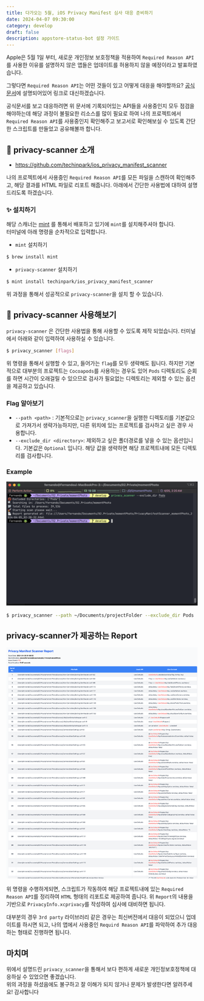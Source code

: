```yaml
---
title: 다가오는 5월, iOS Privacy Manifest 심사 대응 준비하기
date: 2024-04-07 09:30:00
category: develop
draft: false
description: appstore-status-bot 설정 가이드
---
```


Apple은 5월 1일 부터, 새로운 개인정보 보호정책을 적용하여 `Required Reason API`를 사용한 이유를 설명하지 않은 앱들은 업데이트를 허용하지 않을 예정이라고 발표하였습니다. 

 그렇다면 `Required Reason API`는 어떤 것들이 있고 어떻게 대응을 해야할까요? 
[공식문서](https://developer.apple.com/documentation/bundleresources/privacy_manifest_files/describing_use_of_required_reason_api)에 설명되어있어 링크로 대신하겠습니다. 

공식문서를 보고 대응하려면 위 문서에 기록되어있는 API들을 사용중인지 모두 점검을 해야하는데 해당 과정이 불필요한 리소스를 많이 필요로 하여 나의 프로젝트에서 `Required Reason API`를 사용중인지 확인해주고 보고서로 확인해보실 수 있도록 간단한 스크립트를 만들었고 공유해볼까 합니다.


## 🎁 privacy-scanner 소개 

- https://github.com/techinpark/ios_privacy_manifest_scanner

나의 프로젝트에서 사용중인 `Required Reason API`를 모든 파일을 스캔하여 확인해주고, 해당 결과를 HTML 파일로 리포트 해줍니다. 아래에서 간단한 사용법에 대하여 설명 드리도록 하겠습니다. 

### ✨ 설치하기 

해당 스캐너는 [mint](https://github.com/yonaskolb/Mint) 를 통해서 배포하고 있기에 `mint`를 설치해주셔야 합니다.  
터미널에 아래 명령을 순차적으로 입력합니다. 

- `mint` 설치하기
```sh
$ brew install mint
```

- `privacy-scanner` 설치하기 
```sh 
$ mint install techinpark/ios_privacy_manifest_scanner
```

위 과정을 통해서 성공적으로 `privacy-scanner`을 설치 할 수 있습니다. 


## 🔎 privacy-scanner 사용해보기

`privacy-scanner` 은 간단한 사용법을 통해 사용할 수 있도록 제작 되었습니다. 
터미널에서 아래와 같이 입력하여 사용하실 수 있습니다. 

```sh 
$ privacy_scanner [flags]
```

위 명령을 통해서 실행할 수 있고, 들어가는 `flag`를 모두 생략해도 됩니다. 
하지만 기본적으로 대부분의 프로젝트는 `Cocoapods`를 사용하는 경우도 있어 `Pods` 디렉토리도 순회를 하면 시간이 오래걸릴 수 있으므로 검사가 필요없는 디렉토리는 제외할 수 있는 옵션을 제공하고 있습니다. 


### Flag 알아보기 

- `--path <path>` : 기본적으로는 `privacy_scanner`을 실행한 디렉토리를 기본값으로 가져가서 생략가능하지만, 다른 위치에 있는 프로젝트를 검사하고 싶은 경우 사용합니다. 
- `--exclude_dir <directory>`: 제외하고 싶은 폴더경로를 넣을 수 있는 옵션입니다. 기본값은 `Optional` 입니다. 해당 값을 생략하면 해당 프로젝트내에 모든 디렉토리를 검사합니다.


### Example 

![](../../assets/2024-04-07/screenshot.png)

```sh
$ privacy_scanner --path ~/Documents/projectFolder --exclude_dir Pods
```


## privacy-scanner가 제공하는 Report

![](../../assets/2024-04-07/screenshot2.png)

위 명령을 수행하게되면, 스크립트가 작동하여 해당 프로젝트내에 있는 `Required Reason API`를 정리하여 `HTML` 형태의 리포트로 제공하여 줍니다. 
위 `Report`의 내용을 기반으로  `PrivacyInfo.xcprivacy`를 작성하여 심사에 대비하면 됩니다. 

대부분의 경우 `3rd party` 라이브러리 같은 경우는 최신버전에서 대응이 되었으니 업데이트를 하시면 되고, 나의 앱에서 사용중인 `Requird Reason API`를 파악하여 추가 대응하는 형태로 진행하면 됩니다. 

## 마치며

위에서 설명드린 `privacy_scanner`을 통해서 보다 편하게 새로운 개인정보호정책에 대응하실 수 있었으면 좋겠습니다.  
위의 과정을 하셨음에도 불구하고 잘 이해가 되지 않거나 문제가 발생한다면 알려주세요! 감사합니다 